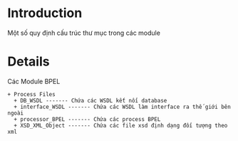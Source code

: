 # Introduction #

Một số quy định cấu trúc thư mục trong các module


# Details #

Các Module BPEL
```
+ Process Files
  + DB_WSDL ------- Chứa các WSDL kết nối database
  + interface_WSDL ------- Chứa các WSDL làm interface ra thế giới bên ngoài
  + processor_BPEL ------- Chứa các process BPEL
  + XSD_XML_Object ------- Chứa các file xsd định dạng đối tượng theo xml
```